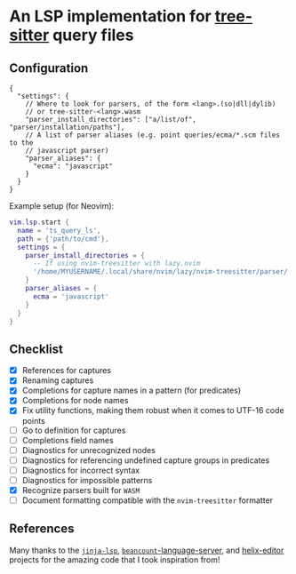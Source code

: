 # An LSP implementation for [tree-sitter](https://tree-sitter.github.io/tree-sitter/) query files

<!-- vim: set spell: -->

## Configuration

```jsonc
{
  "settings": {
    // Where to look for parsers, of the form <lang>.(so|dll|dylib)
    // or tree-sitter-<lang>.wasm
    "parser_install_directories": ["a/list/of", "parser/installation/paths"],
    // A list of parser aliases (e.g. point queries/ecma/*.scm files to the
    // javascript parser)
    "parser_aliases": {
      "ecma": "javascript"
    }
  }
}
```

Example setup (for Neovim):

```lua
vim.lsp.start {
  name = 'ts_query_ls',
  path = {'path/to/cmd'},
  settings = {
    parser_install_directories = {
      -- If using nvim-treesitter with lazy.nvim
      '/home/MYUSERNAME/.local/share/nvim/lazy/nvim-treesitter/parser/'
    }
    parser_aliases = {
      ecma = 'javascript'
    }
  }
}
```

## Checklist

- [x] References for captures
- [x] Renaming captures
- [x] Completions for capture names in a pattern (for predicates)
- [x] Completions for node names
- [x] Fix utility functions, making them robust when it comes to UTF-16 code
      points
- [ ] Go to definition for captures
- [ ] Completions field names
- [ ] Diagnostics for unrecognized nodes
- [ ] Diagnostics for referencing undefined capture groups in predicates
- [ ] Diagnostics for incorrect syntax
- [ ] Diagnostics for impossible patterns
- [x] Recognize parsers built for `WASM`
- [ ] Document formatting compatible with the `nvim-treesitter` formatter

## References

Many thanks to the [`jinja-lsp`](https://github.com/uros-5/jinja-lsp),
[`beancount`-language-server](https://github.com/polarmutex/beancount-language-server),
and [helix-editor](https://github.com/helix-editor/helix) projects for the
amazing code that I took inspiration from!

